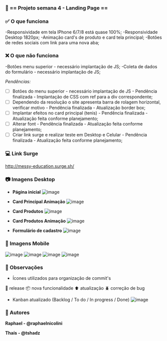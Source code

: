 ###  :office: == Projeto semana 4 - Landing Page ==

###  :white_check_mark: O que funciona

-Responsividade em tela IPhone 6/7/8 está quase 100%;
-Responsividade Desktop 1820px;
-Animação card's de produto e card tela principal;
-Botões de redes sociais com link para uma nova aba;

###  :x: O que não funciona

-Botões menu superior - necessário implantação de JS;
-Coleta de dados do formulário - necessário implantação de JS;

  _Pendências:_
- [ ] Botões do menu superior - necessário implantação de JS - Pendência finalizada - Implantação de CSS com ref para a div correspondente;
- [ ] Dependendo da resolução o site apresenta barra de rolagem horizontal, verificar motivo - Pendência finalizada - Atualização border box;
- [ ] Implantar efeitos no card principal (tenis) - Pendência finalizada - Atualização feita conforme planejamento;
- [ ] Alterar font - Pendência finalizada - Atualização feita conforme planejamento;
- [ ] Criar link surge e realizar teste em Desktop e Celular  - Pendência finalizada - Atualização feita conforme planejamento;

### :computer: Link Surge
http://messy-education.surge.sh/

### :camera: Imagens Desktop

- **Página inicial**
![image](https://user-images.githubusercontent.com/80704054/120126240-03ea3a00-c192-11eb-8b9e-59bfcf27ff75.png)


- **Card Principal Animação**
![image](https://user-images.githubusercontent.com/80704054/120126261-1bc1be00-c192-11eb-8a3a-af7f1998a2b9.png)


- **Card Produtos**
![image](https://user-images.githubusercontent.com/80704054/120127985-537f3480-c197-11eb-8eba-2269078240f8.png)


- **Card Produtos Animação**
![image](https://user-images.githubusercontent.com/80704054/120128000-6134ba00-c197-11eb-9eee-783b3fed9038.png)


- **Formulário de cadastro**
![image](https://user-images.githubusercontent.com/80704054/120126355-62171d00-c192-11eb-9966-83ffbb34ae95.png)


### :iphone: Imagens Mobile


![image](https://user-images.githubusercontent.com/80704054/120126374-70fdcf80-c192-11eb-8cbe-4037846e34db.png)
![image](https://user-images.githubusercontent.com/80704054/120128030-74e02080-c197-11eb-99bb-4b2781a325ed.png)
![image](https://user-images.githubusercontent.com/80704054/120126404-82df7280-c192-11eb-927c-aaab126fdf07.png)
![image](https://user-images.githubusercontent.com/80704054/120126412-8a9f1700-c192-11eb-8598-f52675c3523b.png)

### :pencil: Observações

- Ícones utilizados para organização de commit's

:checkered_flag: release
:package: nova funcionalidade 
:arrow_up: atualização 
:beetle: correção de bug

- Kanban atualizado (Backlog / To do / In progress / Done)
![image](https://user-images.githubusercontent.com/80704054/120005465-3afff600-bfae-11eb-9409-9aaf88ae1443.png)


### :construction_worker: Autores

**Raphael - @raphaelnicolini<p>
Thaís - @tshadz**
